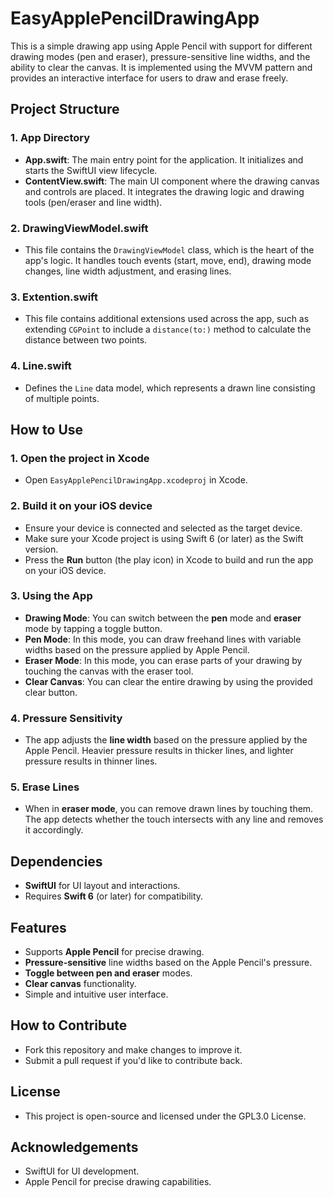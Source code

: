 # EasyApplePencilDrawingApp

This is a simple drawing app using Apple Pencil with support for different drawing modes (pen and eraser), pressure-sensitive line widths, and the ability to clear the canvas. It is implemented using the MVVM pattern and provides an interactive interface for users to draw and erase freely.

## Project Structure

### 1. **App Directory**
- **App.swift**: The main entry point for the application. It initializes and starts the SwiftUI view lifecycle.
- **ContentView.swift**: The main UI component where the drawing canvas and controls are placed. It integrates the drawing logic and drawing tools (pen/eraser and line width).

### 2. **DrawingViewModel.swift**
- This file contains the `DrawingViewModel` class, which is the heart of the app's logic. It handles touch events (start, move, end), drawing mode changes, line width adjustment, and erasing lines.

### 3. **Extention.swift**
- This file contains additional extensions used across the app, such as extending `CGPoint` to include a `distance(to:)` method to calculate the distance between two points.

### 4. **Line.swift**
- Defines the `Line` data model, which represents a drawn line consisting of multiple points.

## How to Use

### 1. Open the project in Xcode
   - Open `EasyApplePencilDrawingApp.xcodeproj` in Xcode.

### 2. Build it on your iOS device
   - Ensure your device is connected and selected as the target device.
   - Make sure your Xcode project is using Swift 6 (or later) as the Swift version.
   - Press the **Run** button (the play icon) in Xcode to build and run the app on your iOS device.

### 3. Using the App
   - **Drawing Mode**: You can switch between the **pen** mode and **eraser** mode by tapping a toggle button.
   - **Pen Mode**: In this mode, you can draw freehand lines with variable widths based on the pressure applied by Apple Pencil.
   - **Eraser Mode**: In this mode, you can erase parts of your drawing by touching the canvas with the eraser tool.
   - **Clear Canvas**: You can clear the entire drawing by using the provided clear button.

### 4. Pressure Sensitivity
   - The app adjusts the **line width** based on the pressure applied by the Apple Pencil. Heavier pressure results in thicker lines, and lighter pressure results in thinner lines.

### 5. Erase Lines
   - When in **eraser mode**, you can remove drawn lines by touching them. The app detects whether the touch intersects with any line and removes it accordingly.

## Dependencies
- **SwiftUI** for UI layout and interactions.
- Requires **Swift 6** (or later) for compatibility.

## Features
- Supports **Apple Pencil** for precise drawing.
- **Pressure-sensitive** line widths based on the Apple Pencil's pressure.
- **Toggle between pen and eraser** modes.
- **Clear canvas** functionality.
- Simple and intuitive user interface.

## How to Contribute
- Fork this repository and make changes to improve it.
- Submit a pull request if you'd like to contribute back.

## License
- This project is open-source and licensed under the GPL3.0 License.

## Acknowledgements
- SwiftUI for UI development.
- Apple Pencil for precise drawing capabilities.
